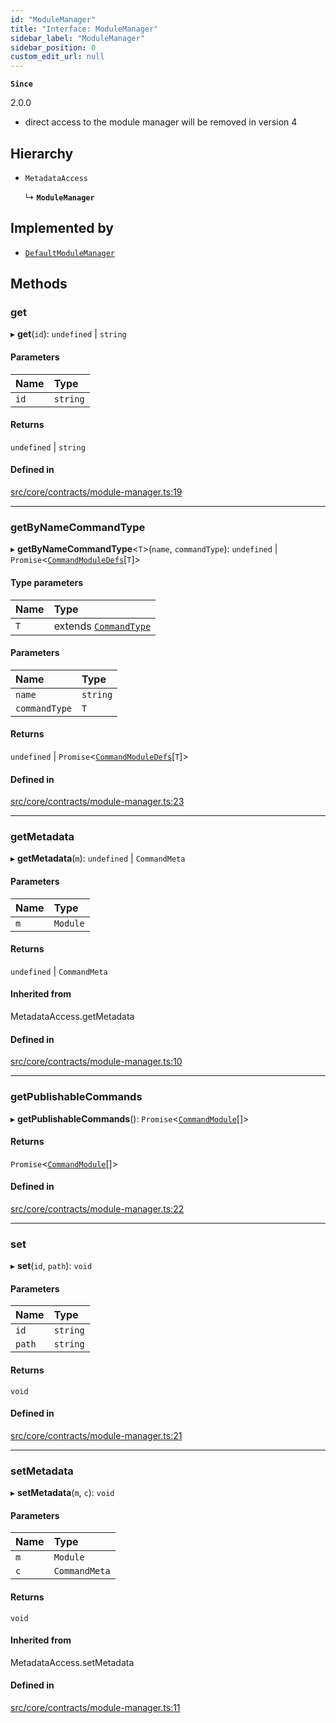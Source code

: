 ```yaml
---
id: "ModuleManager"
title: "Interface: ModuleManager"
sidebar_label: "ModuleManager"
sidebar_position: 0
custom_edit_url: null
---
```


**`Since`**

2.0.0
 - direct access to the module manager will be removed in version 4

## Hierarchy

- `MetadataAccess`

  ↳ **`ModuleManager`**

## Implemented by

- [`DefaultModuleManager`](../classes/DefaultModuleManager.md)

## Methods

### get

▸ **get**(`id`): `undefined` \| `string`

#### Parameters

| Name | Type |
| :------ | :------ |
| `id` | `string` |

#### Returns

`undefined` \| `string`

#### Defined in

[src/core/contracts/module-manager.ts:19](https://github.com/sern-handler/handler/blob/504cdee/src/core/contracts/module-manager.ts#L19)

___

### getByNameCommandType

▸ **getByNameCommandType**<`T`\>(`name`, `commandType`): `undefined` \| `Promise`<[`CommandModuleDefs`](CommandModuleDefs.md)[`T`]\>

#### Type parameters

| Name | Type |
| :------ | :------ |
| `T` | extends [`CommandType`](../enums/CommandType.md) |

#### Parameters

| Name | Type |
| :------ | :------ |
| `name` | `string` |
| `commandType` | `T` |

#### Returns

`undefined` \| `Promise`<[`CommandModuleDefs`](CommandModuleDefs.md)[`T`]\>

#### Defined in

[src/core/contracts/module-manager.ts:23](https://github.com/sern-handler/handler/blob/504cdee/src/core/contracts/module-manager.ts#L23)

___

### getMetadata

▸ **getMetadata**(`m`): `undefined` \| `CommandMeta`

#### Parameters

| Name | Type |
| :------ | :------ |
| `m` | `Module` |

#### Returns

`undefined` \| `CommandMeta`

#### Inherited from

MetadataAccess.getMetadata

#### Defined in

[src/core/contracts/module-manager.ts:10](https://github.com/sern-handler/handler/blob/504cdee/src/core/contracts/module-manager.ts#L10)

___

### getPublishableCommands

▸ **getPublishableCommands**(): `Promise`<[`CommandModule`](../modules.md#commandmodule)[]\>

#### Returns

`Promise`<[`CommandModule`](../modules.md#commandmodule)[]\>

#### Defined in

[src/core/contracts/module-manager.ts:22](https://github.com/sern-handler/handler/blob/504cdee/src/core/contracts/module-manager.ts#L22)

___

### set

▸ **set**(`id`, `path`): `void`

#### Parameters

| Name | Type |
| :------ | :------ |
| `id` | `string` |
| `path` | `string` |

#### Returns

`void`

#### Defined in

[src/core/contracts/module-manager.ts:21](https://github.com/sern-handler/handler/blob/504cdee/src/core/contracts/module-manager.ts#L21)

___

### setMetadata

▸ **setMetadata**(`m`, `c`): `void`

#### Parameters

| Name | Type |
| :------ | :------ |
| `m` | `Module` |
| `c` | `CommandMeta` |

#### Returns

`void`

#### Inherited from

MetadataAccess.setMetadata

#### Defined in

[src/core/contracts/module-manager.ts:11](https://github.com/sern-handler/handler/blob/504cdee/src/core/contracts/module-manager.ts#L11)
